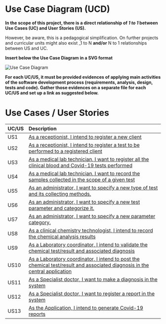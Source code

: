 # Use Case Diagram (UCD)

**In the scope of this project, there is a direct relationship of _1 to 1_ between Use Cases (UC) and User Stories (US).**

However, be aware, this is a pedagogical simplification. On further projects and curricular units might also exist _1 to N **and/or** N to 1 relationships between US and UC.

**Insert below the Use Case Diagram in a SVG format**

![Use Case Diagram](UCD.svg)


**For each UC/US, it must be provided evidences of applying main activities of the software development process (requirements, analysis, design, tests and code). Gather those evidences on a separate file for each UC/US and set up a link as suggested below.**

# Use Cases / User Stories
| UC/US  | Description                                                               |                   
|:----|:------------------------------------------------------------------------|
| US1 | [As a receptionist, I intend to register a new client](US1.md)   |
| US2 | [As a receptionist, I intend to register a test to be performed to a registered client](US2.md)  |
| US3 | [As a medical lab technician, I want to register all the clinical blood and Covid-19 tests performed](US3.md)|
| US4 | [As a medical lab technician, I want to record the samples collected in the scope of a given test](US4.md)|
| US5 | [As an administrator, I want to specify a new type of test and its collecting methods.](US4.md)|
| US6 | [As an administrator, I want to specify a new test parameter and categorize it.](US4.md)|
| US7 | [As an administrator, I want to specify a new parameter category.](US4.md)|
| US8 | [As a clinical chemistry technologist, I intend to record the chemical analysis results](US4.md)|
| US9 | [As a Laboratory coordinator, I intend to validate the chemical test/result and associated diagnosis](US4.md)|
| US10 | [As a Laboratory coordinator, I intend to post the chemical test/result and associated diagnosis in the central application](US4.md)|
| US11 | [As a Specialist doctor, I want to make a diagnosis in the system](US4.md)|
| US12 | [As a Specialist doctor, I want to register a report in the system](US4.md)|
| US13 | [As the Application, I intend to generate Covid-19 reports](US4.md)|


